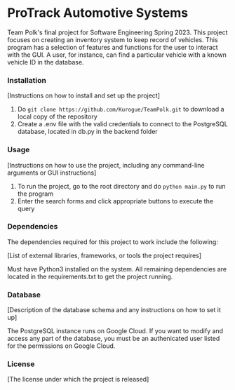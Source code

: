 # ProTrack Automotive Systems
Team Polk's final project for Software Engineering Spring 2023. This project focuses on creating an inventory system to keep record of vehicles. This program has a selection of features and functions for the user to interact with the GUI. A user, for instance, can find a particular vehicle with a known vehicle ID in the database. 

### Installation
[Instructions on how to install and set up the project]
1. Do `git clone https://github.com/Kurogue/TeamPolk.git` to download a local copy of the repository
2. Create a .env file with the valid credentials to connect to the PostgreSQL database, located in db.py in the backend folder

### Usage
[Instructions on how to use the project, including any command-line arguments or GUI instructions]
1. To run the project, go to the root directory and do `python main.py` to run the program
2. Enter the search forms and click appropriate buttons to execute the query

### Dependencies

The dependencies required for this project to work include the following:

[List of external libraries, frameworks, or tools the project requires] <br>

Must have Python3 installed on the system. All remaining dependencies are located in the requirements.txt to get the project running.

### Database
[Description of the database schema and any instructions on how to set it up] <br>

The PostgreSQL instance runs on Google Cloud. If you want to modify and access any part of the database, you must be an authenicated user listed for the permissions on Google Cloud.

### License
[The license under which the project is released]



